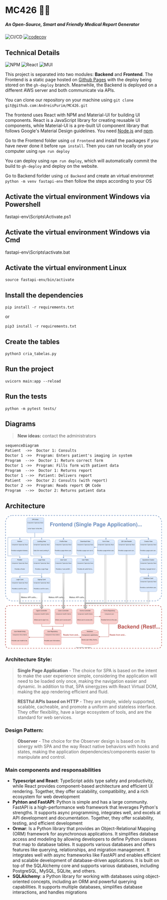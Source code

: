
# MC426 👩‍⚕️ 
##### An Open-Source, Smart and Friendly Medical Report Generator

![CI/CD](https://github.com/AndreisPurim/MC426/workflows/CI/CD/badge.svg) [![codecov](https://codecov.io/gh/AndreisPurim/MC426/branch/workflows/graph/badge.svg)](https://codecov.io/gh/AndreisPurim/MC426)


## Technical Details
![NPM](https://img.shields.io/badge/NPM-%23CB3837.svg?style=for-the-badge&logo=npm&logoColor=white) ![React](https://img.shields.io/badge/react-%2320232a.svg?style=for-the-badge&logo=react&logoColor=%2361DAFB) ![MUI](https://img.shields.io/badge/MUI-%230081CB.svg?style=for-the-badge&logo=mui&logoColor=white)

This project is separated into two modules: **Backend** and **Frontend**.
The Frontend is a static page hosted on [Github Pages](https://pages.github.com/) with the deploy being stored on the ```gh-deploy``` branch. Meanwhile, the Backend is deployed on a different AWS server and both communicate via APIs.

You can clone our repository on your machine using ```git clone git@github.com:AndreisPurim/MC426.git```

The frontend uses React with NPM and Material-UI for building UI components. React is a JavaScript library for creating reusable UI components, while Material-UI is a pre-built UI component library that follows Google's Material Design guidelines. You need [Node.js](https://nodejs.org/en) and [npm](https://docs.npmjs.com/downloading-and-installing-node-js-and-npm). 

Go to the Frontend folder using ```cd Frontend``` and install the packages if you have never done it before ```npm install```. Then you can run locally on your computer using ```npm run deploy```

You can deploy using ```npm run deploy```, which will automatically commit the build to ```gh-deploy```  and deploy on the website.
 
Go to Backend forlder using ```cd Backend``` and create an virtual environmet ```python -m venv fastapi-env``` then follow the steps according to your OS

## Activate the virtual environment Windows via Powershell
fastapi-env\Scripts\Activate.ps1

## Activate the virtual environment Windows via Cmd
fastapi-env\Scripts\activate.bat

## Activate the virtual environment Linux
```
source fastapi-env/bin/activate
```

## Install the dependencies
```
pip install -r requirements.txt
```
or
```
pip3 install -r requirements.txt
```

## Create the tables
```
python3 cria_tabelas.py    
```

## Run the project
```
uvicorn main:app --reload 
```

## Run the tests
```
python -m pytest tests/
```


## Diagrams

> **New ideas:** contact the administrators

```mermaid
sequenceDiagram
Patient  ->>  Doctor 1: Consults
Doctor 1 ->>  Program: Enters patient's imaging in system
Program  -->>  Doctor 1: Return correct form
Doctor 1 ->>  Program: Fills form with patient data
Program  -->>  Doctor 1: Returns report
Doctor 1 -->>  Patient: Delivers report
Patient  ->>  Doctor 2: Consults (with report)
Doctor 2 ->>  Program: Reads report QR Code
Program  -->>  Doctor 2: Returns patient data
```

## Architecture
![Architecture diagram](./Documentation/Report%20A4/C4_diagram.svg)
### Architecture Style:
> **Single Page Application** - The choice for SPA is based on the intent to make the user experience simple, considering the application will need to be loaded only once, making the navigation easier and dynamic. In addition to that, SPA sinergyzes with React Virtual DOM, making the app rendering efficient and fluid.

>**RESTful APIs based on HTTP** - They are simple, widely supported, scalable, cacheable, and promote a uniform and stateless interface. They offer flexibility, have a large ecosystem of tools, and are the standard for web services.
 
### Design Pattern:
>**Observer** - The choice for the Observer design is based on its sinergy with SPA and the way React native behaviors with hooks and states, making the application dependencies/components easier to manipulate and control.

### Main components and responsabilities
- **Typescript and React**: TypeScript adds type safety and productivity, while React provides component-based architecture and efficient UI rendering. Together, they offer scalability, compatibility, and a rich ecosystem for web development
- **Pyhton and FastAPI**: Python is simple and has a large community. FastAPI is a high-performance web framework that leverages Python's strengths. It supports async programming, integrates well, and excels at API development and documentation. Together, they offer scalability, testing, and efficient development
- **Ormar**: Is a Python library that provides an Object-Relational Mapping (ORM) framework for asynchronous applications. It simplifies database access and modeling by allowing developers to define Python classes that map to database tables. It supports various databases and offers features like querying, relationships, and migration management. It integrates well with async frameworks like FastAPI and enables efficient and scalable development of database-driven applications. It is built on top of the SQLAlchemy core and supports various databases, including PostgreSQL, MySQL, SQLite, and others.
- **SQLAlchemy**: a Python library for working with databases using object-oriented concepts, including an ORM and powerful querying capabilities. It supports multiple databases, simplifies database interactions, and handles migrations
